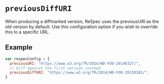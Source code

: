# `previousDiffURI`

When producing a diffmarked version, ReSpec uses the previousURI as the old version by default. Use this configuration option if you wish to override this to a specific URL. 

## Example

```js
var respecConfig = {
  previousURI: "https://www.w3.org/TR/2014/WD-FOO-20140327/",
  // Diff against the first version instead
  previousDiffURI: "https://www.w3.org/TR/2014/WD-FOO-20130101/",
}
```
